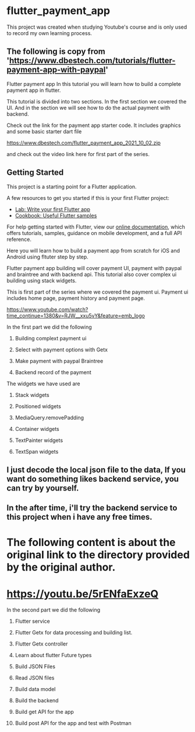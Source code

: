 # flutter_payment_app

This project was created when studying Youtube's course and is only used to record my own learning process.



## The following is copy from 'https://www.dbestech.com/tutorials/flutter-payment-app-with-paypal'

Flutter payment app
In this tutorial you will learn how to build a complete payment app in flutter. 

This tutorial is divided into two sections. In the first section we covered the UI. And in the section we will see how to do the actual payment with backend.

Check out the link for the payment app starter code. It includes graphics and some basic starter dart file

https://www.dbestech.com/flutter_payment_app_2021_10_02.zip

and check out the video link here for first part of the series.

## Getting Started

This project is a starting point for a Flutter application.

A few resources to get you started if this is your first Flutter project:

- [Lab: Write your first Flutter app](https://flutter.dev/docs/get-started/codelab)
- [Cookbook: Useful Flutter samples](https://flutter.dev/docs/cookbook)

For help getting started with Flutter, view our
[online documentation](https://flutter.dev/docs), which offers tutorials,
samples, guidance on mobile development, and a full API reference.

Here you will learn how to build a payment app from scratch for iOS and Android using fltuter step by step.

Flutter payment app building will cover payment UI, payment with paypal and braintree and with backend api. This tutorial also cover complex ui building using stack widgets.

This is first part of the series where we covered the payment ui. Payment ui includes home page, payment history and payment page.

https://www.youtube.com/watch?time_continue=1380&v=RJW__xxu5vY&feature=emb_logo

In the first part we did the following

1. Building complext payment ui

2. Select with payment options with Getx

3. Make payment with paypal Braintree

4. Backend record of the payment

 

The widgets we have used are

1. Stack widgets

2. Positioned widgets

3. MediaQuery.removePadding

4. Container widgets

5. TextPainter widgets

6. TextSpan widgets


## I just decode the local json file to the data, If you want do something likes backend service, you can try by yourself.
## In the after time, i'll try the backend service to this project when i have any free times.

# The following content is about the original link to the directory provided by the original author. 
# https://youtu.be/5rENfaExzeQ
In the second part we did the following

1. Flutter service

2. Flutter Getx for data processing and building list.

3. Flutter Getx controller

4. Learn about flutter Future types

5. Build JSON Files

6. Read JSON files

7. Build data model

8. Build the backend

9. Build get API for the app

10. Build post API for the app and test with Postman

